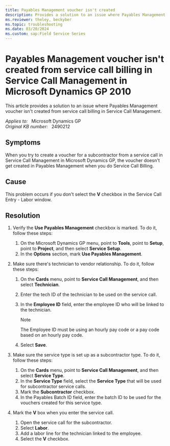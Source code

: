 ```yaml
---
title: Payables Management voucher isn't created
description: Provides a solution to an issue where Payables Management voucher isn't created from service call billing in Service Call Management.
ms.reviewer: theley, beckyber 
ms.topic: troubleshooting
ms.date: 03/20/2024
ms.custom: sap:Field Service Series
---
```

# Payables Management voucher isn't created from service call billing in Service Call Management in Microsoft Dynamics GP 2010

This article provides a solution to an issue where Payables Management voucher isn't created from service call billing in Service Call Management.

_Applies to:_ &nbsp; Microsoft Dynamics GP  
_Original KB number:_ &nbsp; 2490212

## Symptoms

When you try to create a voucher for a subcontractor from a service call in Service Call Management in Microsoft Dynamics GP, the voucher doesn't get created in Payables Management when you do Service Call Billing.

## Cause

This problem occurs if you don't select the **V** checkbox in the Service Call Entry - Labor window.

## Resolution

1. Verify the **Use Payables Management** checkbox is marked. To do it, follow these steps:
    1. On the Microsoft Dynamics GP menu, point to **Tools**, point to **Setup**, point to **Project**, and then select **Service Setup**.
    1. In the **Options** section, mark **Use Payables Management**.

2. Make sure there's technician to vendor relationship. To do it, follow these steps:
    1. On the **Cards** menu, point to **Service Call Management**, and then select **Technician**.
    1. Enter the tech ID of the technician to be used on the service call.
    1. In the **Employee ID** field, enter the employee ID who will be linked to the technician.

        > [!NOTE]
        > The Employee ID must be using an hourly pay code or a pay code based on an hourly pay code.
    1. Select **Save**.

3. Make sure the service type is set up as a subcontractor type. To do it, follow these steps:
    1. On the **Cards** menu, point to **Service Call Management**, and then select **Service Type**.
    1. In the **Service Type** field, select the **Service Type** that will be used for subcontractor service calls.
    1. Mark the **Subcontractor** checkbox.
    1. In the Payables Batch ID field, enter the batch ID to be used for the vouchers created for this service type.

4. Mark the **V** box when you enter the service call.
    1. Open the service call for the subcontractor.
    1. Select **Labor**.
    1. Add a labor line for the technician linked to the employee.
    1. Select the **V** checkbox.
